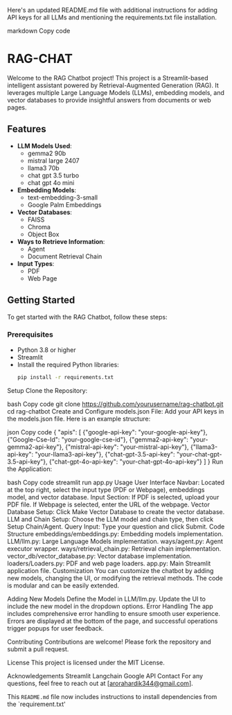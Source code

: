 Here's an updated README.md file with additional instructions for adding API keys for all LLMs and mentioning the requirements.txt file installation.

markdown
Copy code
# RAG-CHAT

Welcome to the RAG Chatbot project! This project is a Streamlit-based intelligent assistant powered by Retrieval-Augmented Generation (RAG). It leverages multiple Large Language Models (LLMs), embedding models, and vector databases to provide insightful answers from documents or web pages.

## Features

- **LLM Models Used**: 
  - gemma2 90b
  - mistral large 2407
  - llama3 70b
  - chat gpt 3.5 turbo
  - chat gpt 4o mini
- **Embedding Models**: 
  - text-embedding-3-small
  - Google Palm Embeddings
- **Vector Databases**: 
  - FAISS
  - Chroma
  - Object Box
- **Ways to Retrieve Information**: 
  - Agent
  - Document Retrieval Chain
- **Input Types**: 
  - PDF
  - Web Page

## Getting Started

To get started with the RAG Chatbot, follow these steps:

### Prerequisites

- Python 3.8 or higher
- Streamlit
- Install the required Python libraries:
  ```bash
  pip install -r requirements.txt
Setup
Clone the Repository:

bash
Copy code
git clone https://github.com/yourusername/rag-chatbot.git
cd rag-chatbot
Create and Configure models.json File:
Add your API keys in the models.json file. Here is an example structure:

json
Copy code
{
  "apis": [
    {"google-api-key": "your-google-api-key"},
    {"Google-Cse-Id": "your-google-cse-id"},
    {"gemma2-api-key": "your-gemma2-api-key"},
    {"mistral-api-key": "your-mistral-api-key"},
    {"llama3-api-key": "your-llama3-api-key"},
    {"chat-gpt-3.5-api-key": "your-chat-gpt-3.5-api-key"},
    {"chat-gpt-4o-api-key": "your-chat-gpt-4o-api-key"}
  ]
}
Run the Application:

bash
Copy code
streamlit run app.py
Usage
User Interface
Navbar: Located at the top right, select the input type (PDF or Webpage), embeddings model, and vector database.
Input Section:
If PDF is selected, upload your PDF file.
If Webpage is selected, enter the URL of the webpage.
Vector Database Setup: Click Make Vector Database to create the vector database.
LLM and Chain Setup: Choose the LLM model and chain type, then click Setup Chain/Agent.
Query Input: Type your question and click Submit.
Code Structure
embeddings/embeddings.py: Embedding models implementation.
LLM/llm.py: Large Language Models implementation.
ways/agent.py: Agent executor wrapper.
ways/retrieval_chain.py: Retrieval chain implementation.
vector_db/vector_database.py: Vector database implementation.
loaders/Loaders.py: PDF and web page loaders.
app.py: Main Streamlit application file.
Customization
You can customize the chatbot by adding new models, changing the UI, or modifying the retrieval methods. The code is modular and can be easily extended.

Adding New Models
Define the Model in LLM/llm.py.
Update the UI to include the new model in the dropdown options.
Error Handling
The app includes comprehensive error handling to ensure smooth user experience. Errors are displayed at the bottom of the page, and successful operations trigger popups for user feedback.

Contributing
Contributions are welcome! Please fork the repository and submit a pull request.

License
This project is licensed under the MIT License.

Acknowledgements
Streamlit
Langchain
Google API
Contact
For any questions, feel free to reach out at [arorahardik344@gmail.com].

 

This `README.md` file now includes instructions to install dependencies from the `requirement.txt'